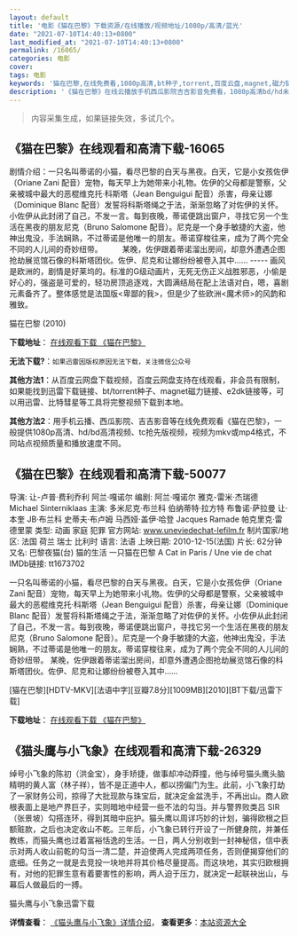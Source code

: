 ```yaml
---
layout: default
title: '电影《猫在巴黎》下载资源/在线播放/视频地址/1080p/高清/蓝光'
date: "2021-07-10T14:40:13+0800"
last_modified_at: "2021-07-10T14:40:13+0800"
permalink: /16065/
categories: 电影
cover:
tags: 电影
keywords: '猫在巴黎,在线免费看,1080p高清,bt种子,torrent,百度云盘,magnet,磁力链,迅雷下载资源'
description: '《猫在巴黎》在线云播放手机西瓜影院吉吉影音免费看，1080p高清bd/hd未删减完整版和tc抢先枪版，mkv/mp4格式，附带bt/torrent种子、magnet/磁力链、百度云盘、网盘资源迅雷下载链接'
---
```


>内容采集生成，如果链接失效，多试几个。


## 《猫在巴黎》在线观看和高清下载-16065

剧情介绍：一只名叫蒂诺的小猫，看尽巴黎的白天与黑夜。白天，它是小女孩佐伊（Oriane Zani 配音）宠物，每天早上为她带来小礼物。佐伊的父母都是警察，父亲被城中最大的恶棍维克托·科斯塔（Jean Benguigui 配音）杀害，母亲让娜（Dominique Blanc 配音）发誓将科斯塔绳之于法，渐渐忽略了对佐伊的关怀。小佐伊从此封闭了自己，不发一言。每到夜晚，蒂诺便跳出窗户，寻找它另一个生活在黑夜的朋友尼克（Bruno Salomone 配音）。尼克是一个身手敏捷的大盗，他神出鬼没，手法娴熟，不过蒂诺是他唯一的朋友。蒂诺穿梭往来，成为了两个完全不同的人儿间的奇妙纽带。   　　某晚，佐伊跟着蒂诺溜出房间，却意外遭遇企图抢劫展览馆石像的科斯塔团伙。佐伊、尼克和让娜纷纷被卷入其中…… ----- 画风是欧洲的，剧情是好莱坞的。标准的G级动画片，无死无伤正义战胜邪恶，小偷是好心的，强盗是可爱的，轻功房顶追逐戏，大圆满结局在配上法语对白，嗯，喜剧元素备齐了。整体感觉是法国版<卑鄙的我>，但是少了些欧洲<魔术师>的风韵和雅致。


猫在巴黎 (2010)

**下载地址**： [在线观看下载 《猫在巴黎》](https://www.btbtdy.me/btdy/dy4248.html) 


**无法下载?**：`如果迅雷因版权原因无法下载，关注微信公众号 `

**其他方法1**：从百度云网盘下载视频，百度云网盘支持在线观看，非会员有限制，如果能找到迅雷下载链接、bt/torrent种子、magnet磁力链接、e2dk链接等，可以用迅雷、比特彗星等工具将完整视频下载到本地。

**其他方法2**：用手机云播、西瓜影院、吉吉影音等在线免费观看《猫在巴黎》，一般提供1080p高清、hd/bd高清视频、tc抢先版视频，视频为mkv或mp4格式，不同站点视频质量和播放速度不同。


## 《猫在巴黎》在线观看和高清下载-50077

导演: 让-卢普·费利乔利 阿兰·嘎诺尔 编剧: 阿兰·嘎诺尔 雅克-雷米·杰瑞德 Michael Sinterniklaas 主演: 多米尼克·布兰科 伯纳蒂特·拉方特 布鲁诺·萨拉曼 让·本奎 JB·布兰科 史蒂夫·布卢姆 马西娅·盖伊·哈登 Jacques Ramade 帕克里克·雷德里蒙 类型: 动画 家庭 犯罪 官方网站: www.uneviedechat-lefilm.fr 制片国家/地区: 法国 荷兰 瑞士 比利时 语言: 法语 上映日期: 2010-12-15(法国) 片长: 62分钟 又名: 巴黎夜猫(台) 猫的生活 一只猫在巴黎 A Cat in Paris / Une vie de chat IMDb链接: tt1673702

一只名叫蒂诺的小猫，看尽巴黎的白天与黑夜。白天，它是小女孩佐伊（Oriane Zani 配音）宠物，每天早上为她带来小礼物。佐伊的父母都是警察，父亲被城中最大的恶棍维克托·科斯塔（Jean Benguigui 配音）杀害，母亲让娜（Dominique Blanc 配音）发誓将科斯塔绳之于法，渐渐忽略了对佐伊的关怀。小佐伊从此封闭了自己，不发一言。每到夜晚，蒂诺便跳出窗户，寻找它另一个生活在黑夜的朋友尼克（Bruno Salomone 配音）。尼克是一个身手敏捷的大盗，他神出鬼没，手法娴熟，不过蒂诺是他唯一的朋友。蒂诺穿梭往来，成为了两个完全不同的人儿间的奇妙纽带。 某晚，佐伊跟着蒂诺溜出房间，却意外遭遇企图抢劫展览馆石像的科斯塔团伙。佐伊、尼克和让娜纷纷被卷入其中……


[猫在巴黎][HDTV-MKV][法语中字][豆瓣7.8分][1009MB][2010][BT下载/迅雷下载]

**下载地址**： [在线观看下载 《猫在巴黎》](https://www.btdx8.com/torrent/a_cat_in_paris_2010.html) 


## 《猫头鹰与小飞象》在线观看和高清下载-26329

绰号小飞象的陈初（洪金宝），身手矫捷，做事却冲动莽撞，他与绰号猫头鹰头脑精明的黄人富（林子祥），皆不是正道中人，都以捞偏门为生。此前，小飞象打劫了一家财务公司，掠得了大批现款与珠宝后，就决定金盆洗手，不再出山。商人欧根表面上是地产界巨子，实则暗地中经营一些不法的勾当。并与警界败类吕 SIR（张景坡）勾搭连环，得到其暗中庇护。猫头鹰以周详巧妙的计划，骗得欧根之巨额赃款，之后也决定收山不乾。三年后，小飞象已转行开设了一所健身院，并兼任教练，而猫头鹰也过着富裕恬逸的生活。一日，两人分别收到一封神秘信，信中表示对两人收山前乾的勾当一清二楚，并迫使两人完成两项任务，否则便揭穿他们的底细。任务之一就是去竞投一块地并将其价格尽量提高。而这块地，其实归欧根拥有，对他的犯罪生意有着要害性的影响，两人迫于压力，就决定一起联袂出山，与幕后人做最后的一搏。</p>


猫头鹰与小飞象迅雷下载

**详情查看**： [《猫头鹰与小飞象》详情介绍](/movie/26329/)， **查看更多**：[本站资源大全](/movie/t/all/)

